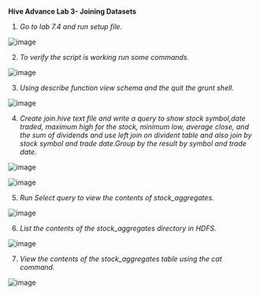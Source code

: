 **Hive Advance Lab 3- Joining Datasets**

1. *Go to lab 7.4 and run setup file.* 

![image](https://user-images.githubusercontent.com/63608018/90312811-38ec0f80-df25-11ea-8c35-66d856479386.png)

2. *To verify the script is working run some commands.*

![image](https://user-images.githubusercontent.com/63608018/90312808-2671d600-df25-11ea-98ab-df86957ee1bc.png)

3. *Using describe function view schema and the quit the grunt shell.*

![image](https://user-images.githubusercontent.com/63608018/90312799-0b06cb00-df25-11ea-83f2-faffca157a7c.png)

4. *Create join.hive text file and write a query to show stock symbol,date traded, maximum high for the stock, minimum low, average close, and the sum of dividends and use left      join on divident table and also join by stock symbol and trade date.Group by the result by symbol and trade date.*

![image](https://user-images.githubusercontent.com/63608018/90312790-f3c7dd80-df24-11ea-9c8e-cc6bdb16ffa3.png)

![image](https://user-images.githubusercontent.com/63608018/90312780-da269600-df24-11ea-8a32-723fabd689ac.png)

5. *Run Select query to view the contents of stock_aggregates.*

![image](https://user-images.githubusercontent.com/63608018/90312754-b19e9c00-df24-11ea-8645-793d33f2b5a1.png)

6. *List the contents of the stock_aggregates directory in HDFS.*

![image](https://user-images.githubusercontent.com/63608018/90312743-93d13700-df24-11ea-9340-f5f35a473bf7.png)

7. *View the contents of the stock_aggregates table using the cat command.*

![image](https://user-images.githubusercontent.com/63608018/90312736-7bf9b300-df24-11ea-9257-1f89b41e4baf.png)

